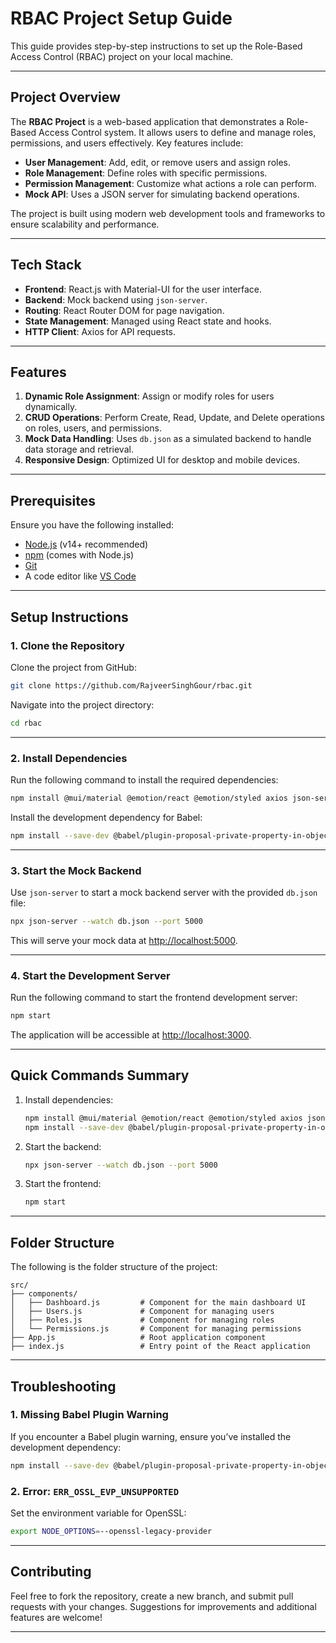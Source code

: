 # **RBAC Project Setup Guide**

This guide provides step-by-step instructions to set up the Role-Based Access Control (RBAC) project on your local machine.

---

## **Project Overview**

The **RBAC Project** is a web-based application that demonstrates a Role-Based Access Control system. It allows users to define and manage roles, permissions, and users effectively. Key features include:

- **User Management**: Add, edit, or remove users and assign roles.
- **Role Management**: Define roles with specific permissions.
- **Permission Management**: Customize what actions a role can perform.
- **Mock API**: Uses a JSON server for simulating backend operations.

The project is built using modern web development tools and frameworks to ensure scalability and performance.

---

## **Tech Stack**

- **Frontend**: React.js with Material-UI for the user interface.
- **Backend**: Mock backend using `json-server`.
- **Routing**: React Router DOM for page navigation.
- **State Management**: Managed using React state and hooks.
- **HTTP Client**: Axios for API requests.

---

## **Features**

1. **Dynamic Role Assignment**: Assign or modify roles for users dynamically.
2. **CRUD Operations**: Perform Create, Read, Update, and Delete operations on roles, users, and permissions.
3. **Mock Data Handling**: Uses `db.json` as a simulated backend to handle data storage and retrieval.
4. **Responsive Design**: Optimized UI for desktop and mobile devices.

---

## **Prerequisites**

Ensure you have the following installed:

- [Node.js](https://nodejs.org/) (v14+ recommended)
- [npm](https://www.npmjs.com/) (comes with Node.js)
- [Git](https://git-scm.com/)
- A code editor like [VS Code](https://code.visualstudio.com/)

---

## **Setup Instructions**

### **1. Clone the Repository**
Clone the project from GitHub:
```bash
git clone https://github.com/RajveerSinghGour/rbac.git
```

Navigate into the project directory:
```bash
cd rbac
```

---

### **2. Install Dependencies**

Run the following command to install the required dependencies:
```bash
npm install @mui/material @emotion/react @emotion/styled axios json-server react-router-dom
```

Install the development dependency for Babel:
```bash
npm install --save-dev @babel/plugin-proposal-private-property-in-object
```

---

### **3. Start the Mock Backend**

Use `json-server` to start a mock backend server with the provided `db.json` file:
```bash
npx json-server --watch db.json --port 5000
```

This will serve your mock data at [http://localhost:5000](http://localhost:5000).

---

### **4. Start the Development Server**

Run the following command to start the frontend development server:
```bash
npm start
```

The application will be accessible at [http://localhost:3000](http://localhost:3000).

---

## **Quick Commands Summary**

1. Install dependencies:
   ```bash
   npm install @mui/material @emotion/react @emotion/styled axios json-server react-router-dom
   npm install --save-dev @babel/plugin-proposal-private-property-in-object
   ```

2. Start the backend:
   ```bash
   npx json-server --watch db.json --port 5000
   ```

3. Start the frontend:
   ```bash
   npm start
   ```

---

## **Folder Structure**

The following is the folder structure of the project:

```
src/
├── components/
│   ├── Dashboard.js         # Component for the main dashboard UI
│   ├── Users.js             # Component for managing users
│   ├── Roles.js             # Component for managing roles
│   └── Permissions.js       # Component for managing permissions
├── App.js                   # Root application component
├── index.js                 # Entry point of the React application
```

---

## **Troubleshooting**

### **1. Missing Babel Plugin Warning**
If you encounter a Babel plugin warning, ensure you’ve installed the development dependency:
```bash
npm install --save-dev @babel/plugin-proposal-private-property-in-object
```

### **2. Error: `ERR_OSSL_EVP_UNSUPPORTED`**
Set the environment variable for OpenSSL:
```bash
export NODE_OPTIONS=--openssl-legacy-provider
```

---

## **Contributing**

Feel free to fork the repository, create a new branch, and submit pull requests with your changes. Suggestions for improvements and additional features are welcome!

---
